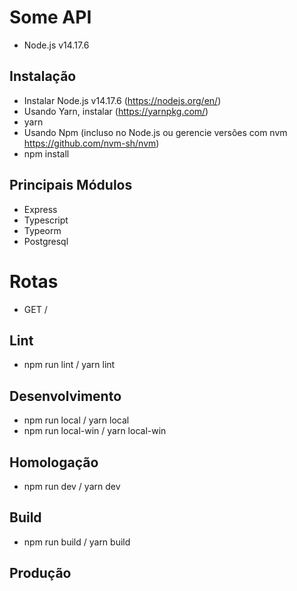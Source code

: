 # Some API
- Node.js v14.17.6

## Instalação
- Instalar Node.js v14.17.6 (https://nodejs.org/en/)
- Usando Yarn, instalar (https://yarnpkg.com/)
- yarn
- Usando Npm (incluso no Node.js ou gerencie versões com nvm https://github.com/nvm-sh/nvm)
- npm install

## Principais Módulos
- Express
- Typescript
- Typeorm
- Postgresql

# Rotas
- GET /


## Lint
- npm run lint / yarn lint

## Desenvolvimento
- npm run local / yarn local
- npm run local-win / yarn local-win

## Homologação
- npm run dev / yarn dev

## Build
- npm run build / yarn build

## Produção
